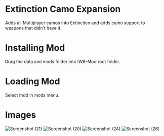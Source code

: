 # Extinction Camo Expansion
Adds all Multiplayer camos into Extinction and adds camo support to weapons that didn't have it.

# Installing Mod
Drag the data and mods folder into IW6-Mod root folder.

# Loading Mod
Select mod in mods menu.

# Images
![Screenshot (21)](https://github.com/user-attachments/assets/1c634e8f-df63-4792-978b-e103b46b2c32)
![Screenshot (20)](https://github.com/user-attachments/assets/b40820c3-853d-44e7-851c-2b6c10873e23)
![Screenshot (24)](https://github.com/user-attachments/assets/b952832b-ece5-455f-b1f7-73dcd808fa43)
![Screenshot (26)](https://github.com/user-attachments/assets/5f4c2951-3c0f-40a7-8677-128d3de04400)
